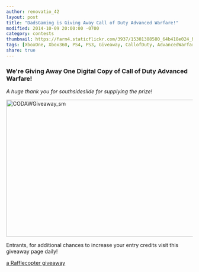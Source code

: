 ```yaml
---
author: renovatio_42
layout: post
title: "DadsGaming is Giving Away Call of Duty Advanced Warfare!"
modified: 2014-10-09 20:00:00 -0700
category: contests
thumbnail: https://farm4.staticflickr.com/3937/15301388580_64b418e024_b.jpg
tags: [XboxOne, Xbox360, PS4, PS3, Giveaway, CallofDuty, AdvancedWarfare, CODAW, Articles]
share: true
---
```


### We're Giving Away One Digital Copy of Call of Duty Advanced Warfare!


*A huge thank you for southsideslide for supplying the prize!*


<img src="https://farm4.staticflickr.com/3937/15301388580_64b418e024_b.jpg" width="1024" height="369" alt="CODAWGiveaway_sm">


Entrants, for additional chances to increase your entry credits visit this giveaway page daily!

<a id="rc-5407d0de3" class="rafl" href="http://www.rafflecopter.com/rafl/display/5407d0de3/" rel="nofollow">a Rafflecopter giveaway</a>
<script src="//widget.rafflecopter.com/load.js"></script>

